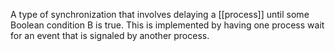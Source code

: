 A type of synchronization that involves delaying a [[process]] until some Boolean condition B is true. This is implemented by having one process wait for an event that is signaled by another process.